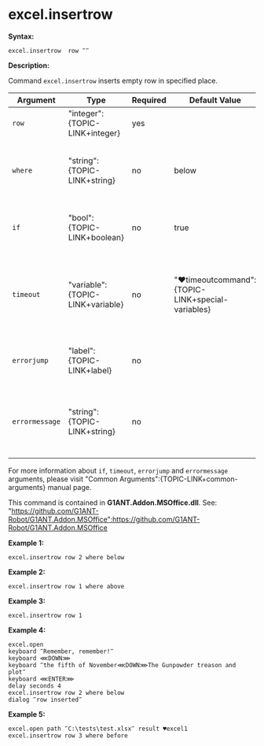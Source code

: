 # excel.insertrow

**Syntax:**

```G1ANT
excel.insertrow  row ‴‴

```

**Description:**

Command `excel.insertrow` inserts empty row in specified place. 

| Argument | Type | Required | Default Value | Description |
| -------- | ---- | -------- | ------------- | ----------- |
|`row`| "integer":{TOPIC-LINK+integer}| yes |  | row's number |
|`where`| "string":{TOPIC-LINK+string}| no | below | determines, whether to insert row 'below' or 'above' specified row |
|`if`| "bool":{TOPIC-LINK+boolean}| no | true | runs the command only if condition is true |
|`timeout`| "variable":{TOPIC-LINK+variable}| no | "♥timeoutcommand":{TOPIC-LINK+special-variables} | specifies time in milliseconds for G1ANT.Robot to wait for the command to be executed |
|`errorjump`| "label":{TOPIC-LINK+label}| no |  | name of the label to jump to if given `timeout` expires |
|`errormessage`| "string":{TOPIC-LINK+string}| no | | message that will be shown in case error occurs and no `errorjump` argument is specified |

For more information about `if`, `timeout`, `errorjump` and `errormessage` arguments, please visit "Common Arguments":{TOPIC-LINK+common-arguments} manual page.

This command is contained in **G1ANT.Addon.MSOffice.dll**.
See: "https://github.com/G1ANT-Robot/G1ANT.Addon.MSOffice":https://github.com/G1ANT-Robot/G1ANT.Addon.MSOffice

**Example 1:**

```G1ANT
excel.insertrow row 2 where below

```

**Example 2:**

```G1ANT
excel.insertrow row 1 where above

```

**Example 3:**

```G1ANT
excel.insertrow row 1

```

**Example 4:**

```G1ANT
excel.open
keyboard ‴Remember, remember!‴
keyboard ⋘DOWN⋙
keyboard ‴the fifth of November⋘DOWN⋙The Gunpowder treason and plot‴
keyboard ⋘ENTER⋙
delay seconds 4
excel.insertrow row 2 where below
dialog ‴row inserted‴

```

**Example 5:**

```G1ANT
excel.open path ‴C:\tests\test.xlsx‴ result ♥excel1
excel.insertrow row 3 where before

```